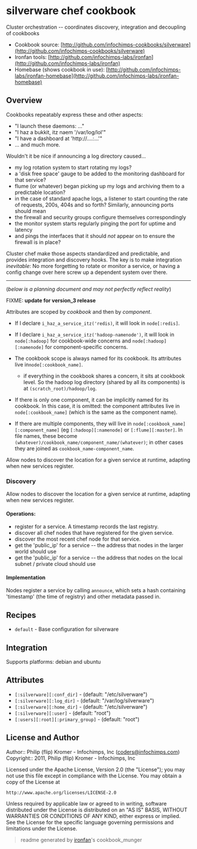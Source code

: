 # silverware chef cookbook

Cluster orchestration -- coordinates discovery, integration and decoupling of cookbooks

* Cookbook source:   [http://github.com/infochimps-cookbooks/silverware](http://github.com/infochimps-cookbooks/silverware)
* Ironfan tools: [http://github.com/infochimps-labs/ironfan](http://github.com/infochimps-labs/ironfan)
* Homebase (shows cookbook in use): [http://github.com/infochimps-labs/ironfan-homebase](http://github.com/infochimps-labs/ironfan-homebase)

## Overview

Cookbooks repeatably express these and other aspects:

* "I launch these daemons: ..."
* "I haz a bukkit, itz naem '/var/log/lol'"
* "I have a dashboard at 'http://....:...'"
* ... and much more.

Wouldn't it be nice if announcing a log directory caused...

  - my log rotation system to start rotating my logs?
  - a 'disk free space' gauge to be added to the monitoring dashboard for that service?
  - flume (or whatever) began picking up my logs and archiving them to a predictable location?
  - in the case of standard apache logs, a listener to start counting the rate of requests, 200s, 404s and so forth?
Similarly, announcing ports should mean
  - the firewall and security groups configure themselves correspondingly
  - the monitor system starts regularly pinging the port for uptime and latency 
  - and pings the interfaces that it should *not* appear on to ensure the firewall is in place?

Cluster chef make those aspects standardized and predictable, and provides integration and discovery hooks. The key is to make integration *inevitable*: No more forgetting to rotate or monitor a service, or having a config change over here screw up a dependent system over there.

__________________________________________________________________________

(*below is a planning document and may not perfectly reflect reality*)

FIXME: **update for version_3 release**

Attributes are scoped by *cookbook* and then by *component*.

* If I declare `i_haz_a_service_itz('redis)`, it will look in `node[:redis]`.
* If I declare `i_haz_a_service_itz('hadoop-namenode')`, it will look in `node[:hadoop]` for cookbook-wide concerns and `node[:hadoop][:namenode]` for component-specific concerns.

* The cookbook scope is always named for its cookbook. Its attributes live in`node[:cookbook_name]`.
  - if everything in the cookbook shares a concern, it sits at cookbook level. So the hadoop log directory (shared by all its components) is at `(scratch_root)/hadoop/log`.
* If there is only one component, it can be implicitly named for its cookbook. In this case, it is omitted: the component attributes live in `node[:cookbook_name]` (which is the same as the component name).
* If there are multiple components, they will live in `node[:cookbook_name][:component_name]` (eg `[:hadoop][:namenode]` or `[:flume][:master]`. In file names, these become `(whatever)/cookbook_name/component_name/(whatever)`; in other cases they are joined as `cookbook_name-component_name`.

Allow nodes to discover the location for a given service at runtime, adapting when new services register.

### Discovery

Allow nodes to discover the location for a given service at runtime, adapting
when new services register.

#### Operations:

* register for a service. A timestamp records the last registry.
* discover all chef nodes that have registered for the given service.
* discover the most recent chef node for that service.
* get the 'public_ip' for a service -- the address that nodes in the larger
  world should use
* get the 'public_ip' for a service -- the address that nodes on the local
  subnet / private cloud should use

#### Implementation

Nodes register a service by calling `announce`, which sets a hash containing
'timestamp' (the time of registry) and other metadata passed in.

## Recipes 

* `default`                  - Base configuration for silverware

## Integration

Supports platforms: debian and ubuntu



## Attributes

* `[:silverware][:conf_dir]`            -  (default: "/etc/silverware")
* `[:silverware][:log_dir]`             -  (default: "/var/log/silverware")
* `[:silverware][:home_dir]`            -  (default: "/etc/silverware")
* `[:silverware][:user]`                -  (default: "root")
* `[:users][:root][:primary_group]`   -  (default: "root")

## License and Author

Author::                Philip (flip) Kromer - Infochimps, Inc (<coders@infochimps.com>)
Copyright::             2011, Philip (flip) Kromer - Infochimps, Inc

Licensed under the Apache License, Version 2.0 (the "License");
you may not use this file except in compliance with the License.
You may obtain a copy of the License at

    http://www.apache.org/licenses/LICENSE-2.0

Unless required by applicable law or agreed to in writing, software
distributed under the License is distributed on an "AS IS" BASIS,
WITHOUT WARRANTIES OR CONDITIONS OF ANY KIND, either express or implied.
See the License for the specific language governing permissions and
limitations under the License.

> readme generated by [ironfan](http://github.com/infochimps-labs/ironfan)'s cookbook_munger
